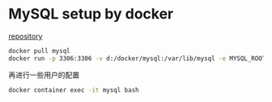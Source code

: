 # MySQL setup by docker

[repository](https://hub.docker.com/_/mysql)

```bash
docker pull mysql
docker run -p 3306:3306 -v d:/docker/mysql:/var/lib/mysql -e MYSQL_ROOT_PASSWORD=123456 -d --name mysql mysql
```

再进行一些用户的配置
```bash
docker container exec -it mysql bash


```